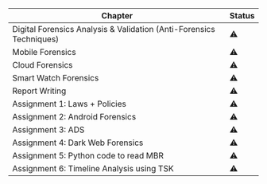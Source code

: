 | Chapter                                                             | Status    |
| ------------------------------------------------------------------- | --------- |
| Digital Forensics Analysis & Validation (Anti-Forensics Techniques) | :warning: |
| Mobile Forensics                                                    | :warning: | 
| Cloud Forensics                                                     | :warning: |
| Smart Watch Forensics                                               | :warning: |
| Report Writing                                                      | :warning: |
| Assignment 1: Laws + Policies                                       | :warning: |
| Assignment 2: Android Forensics                                     | :warning: |
| Assignment 3: ADS                                                   | :warning: |
| Assignment 4: Dark Web Forensics                                    | :warning: |
| Assignment 5: Python code to read MBR                               | :warning: |
| Assignment 6: Timeline Analysis using TSK                           | :warning: |